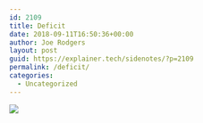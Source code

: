 ```yaml
---
id: 2109
title: Deficit
date: 2018-09-11T16:50:36+00:00
author: Joe Rodgers
layout: post
guid: https://explainer.tech/sidenotes/?p=2109
permalink: /deficit/
categories:
  - Uncategorized
---
```

<img class="posthaven-gallery-image" src="https://i2.wp.com/phaven-prod.s3.amazonaws.com/files/image_part/asset/2134446/6EXh70lZSgN3XXTcAsIS7GQ6TNc/medium_Screenshot_20180911-135915.png?resize=800%2C1600&#038;ssl=1" data-posthaven-state="processed" data-medium-src="https://i2.wp.com/phaven-prod.s3.amazonaws.com/files/image_part/asset/2134446/6EXh70lZSgN3XXTcAsIS7GQ6TNc/medium_Screenshot_20180911-135915.png?resize=800%2C1600&#038;ssl=1" data-medium-width="800" data-medium-height="1600" data-large-src="https://phaven-prod.s3.amazonaws.com/files/image_part/asset/2134446/6EXh70lZSgN3XXTcAsIS7GQ6TNc/large_Screenshot_20180911-135915.png" data-large-width="1200" data-large-height="2400" data-thumb-src="https://phaven-prod.s3.amazonaws.com/files/image_part/asset/2134446/6EXh70lZSgN3XXTcAsIS7GQ6TNc/thumb_Screenshot_20180911-135915.png" data-thumb-width="200" data-thumb-height="200" data-xlarge-src="https://phaven-prod.s3.amazonaws.com/files/image_part/asset/2134446/6EXh70lZSgN3XXTcAsIS7GQ6TNc/xlarge_Screenshot_20180911-135915.png" data-xlarge-width="1440" data-xlarge-height="2880" data-orig-src="https://phaven-prod.s3.amazonaws.com/files/image_part/asset/2134446/6EXh70lZSgN3XXTcAsIS7GQ6TNc/Screenshot_20180911-135915.png" data-orig-width="1440" data-orig-height="2880" data-posthaven-id="2134446" data-recalc-dims="1" />